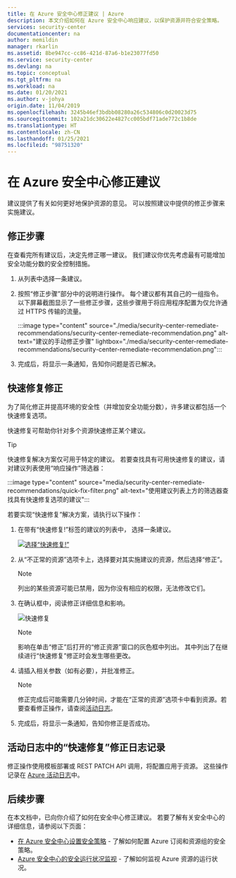 ```yaml
---
title: 在 Azure 安全中心修正建议 | Azure
description: 本文介绍如何在 Azure 安全中心响应建议，以保护资源并符合安全策略。
services: security-center
documentationcenter: na
author: memildin
manager: rkarlin
ms.assetid: 8be947cc-cc86-421d-87a6-b1e23077fd50
ms.service: security-center
ms.devlang: na
ms.topic: conceptual
ms.tgt_pltfrm: na
ms.workload: na
ms.date: 01/20/2021
ms.author: v-johya
origin.date: 11/04/2019
ms.openlocfilehash: 3245b46ef3bdbb08280a26c534806c0d20023d75
ms.sourcegitcommit: 102a21dc30622e4827cc005bdf71ade772c1b8de
ms.translationtype: HT
ms.contentlocale: zh-CN
ms.lasthandoff: 01/25/2021
ms.locfileid: "98751320"
---
```

# <a name="remediate-recommendations-in-azure-security-center"></a>在 Azure 安全中心修正建议

建议提供了有关如何更好地保护资源的意见。 可以按照建议中提供的修正步骤来实施建议。

## <a name="remediation-steps"></a>修正步骤<a name="remediation-steps"></a>

在查看完所有建议后，决定先修正哪一建议。 我们建议你优先考虑最有可能增加安全功能分数的安全控制措施。

1. 从列表中选择一条建议。

1. 按照“修正步骤”部分中的说明进行操作。 每个建议都有其自己的一组指令。 以下屏幕截图显示了一些修正步骤，这些步骤用于将应用程序配置为仅允许通过 HTTPS 传输的流量。

    :::image type="content" source="./media/security-center-remediate-recommendations/security-center-remediate-recommendation.png" alt-text="建议的手动修正步骤" lightbox="./media/security-center-remediate-recommendations/security-center-remediate-recommendation.png":::

1. 完成后，将显示一条通知，告知你问题是否已解决。

## <a name="quick-fix-remediation"></a>快速修复修正

为了简化修正并提高环境的安全性（并增加安全功能分数），许多建议都包括一个快速修复选项。

快速修复可帮助你针对多个资源快速修正某个建议。

> [!TIP]
> 快速修复解决方案仅可用于特定的建议。 若要查找具有可用快速修复的建议，请对建议列表使用“响应操作”筛选器：
> 
> :::image type="content" source="media/security-center-remediate-recommendations/quick-fix-filter.png" alt-text="使用建议列表上方的筛选器查找具有快速修复选项的建议":::

若要实现“快速修复”解决方案，请执行以下操作：

1. 在带有“快速修复!”标签的建议的列表中， 选择一条建议。

    [![选择“快速修复!”](./media/security-center-remediate-recommendations/security-center-quick-fix-select.png)](./media/security-center-remediate-recommendations/security-center-quick-fix-select.png#lightbox)

1. 从“不正常的资源”选项卡上，选择要对其实施建议的资源，然后选择“修正”。

    > [!NOTE]
    > 列出的某些资源可能已禁用，因为你没有相应的权限，无法修改它们。

1. 在确认框中，阅读修正详细信息和影响。

    ![快速修复](./media/security-center-remediate-recommendations/security-center-quick-fix-view.png)

    > [!NOTE]
    > 影响在单击“修正”后打开的“修正资源”窗口的灰色框中列出。 其中列出了在继续进行“快速修复”修正时会发生哪些更改。

1. 请插入相关参数（如有必要），并批准修正。

    > [!NOTE]
    > 修正完成后可能需要几分钟时间，才能在“正常的资源”选项卡中看到资源。若要查看修正操作，请查阅[活动日志](#activity-log)。

1. 完成后，将显示一条通知，告知你修正是否成功。

## <a name="quick-fix-remediation-logging-in-the-activity-log"></a>活动日志中的“快速修复”修正日志记录 <a name="activity-log"></a>

修正操作使用模板部署或 REST PATCH API 调用，将配置应用于资源。 这些操作记录在 [Azure 活动日志](../azure-resource-manager/management/view-activity-logs.md)中。


## <a name="next-steps"></a>后续步骤

在本文档中，已向你介绍了如何在安全中心修正建议。 若要了解有关安全中心的详细信息，请参阅以下页面：

* [在 Azure 安全中心设置安全策略](tutorial-security-policy.md) - 了解如何配置 Azure 订阅和资源组的安全策略。
* [Azure 安全中心的安全运行状况监视](security-center-monitoring.md) - 了解如何监视 Azure 资源的运行状况。


